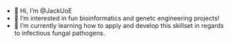 - 👋 Hi, I’m @JackUoE
- 👀 I’m interested in fun bioinformatics and genetc engineering projects!
- 🌱 I’m currently learning how to apply and develop this skillset in regards to infectious fungal pathogens.

<!---
JackUoE/JackUoE is a ✨ special ✨ repository because its `README.md` (this file) appears on your GitHub profile.
You can click the Preview link to take a look at your changes.
--->
